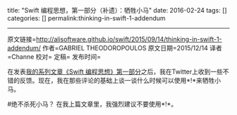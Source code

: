 title: "Swift 编程思想，第一部分（补遗）：牺牲小马"
date: 2016-02-24
tags: []
categories: []
permalink:thinking-in-swift-1-addendum

---
原文链接=http://alisoftware.github.io/swift/2015/09/14/thinking-in-swift-1-addendum/
作者=GABRIEL THEODOROPOULOS
原文日期=2015/12/14
译者=Channe
校对=
定稿=
发布时间=

<!--此处开始正文-->
在发表[我的系列文章《Swift 编程思想》第一部分](http://swift.gg/2015/09/29/thinking-in-swift-1/)之后，我在Twitter上收到一些不错的反馈。现在，我在那些评论的基础上谈一谈什么时候可以使用*!*来牺牲小马。

#绝不杀死小马？
在我上篇文章里，我强烈建议不要使用*!*。
